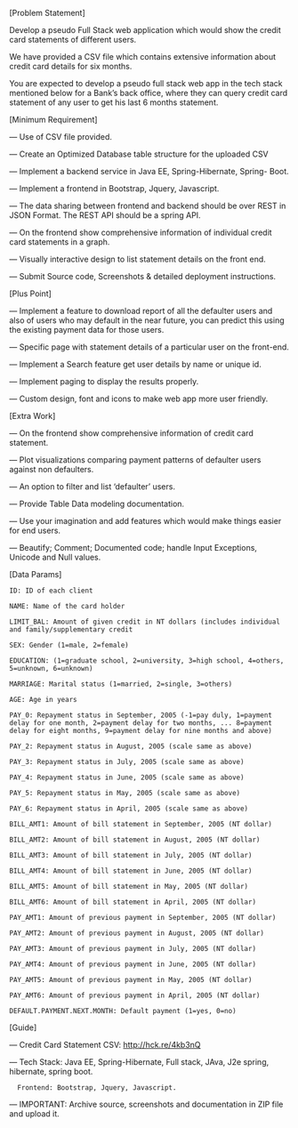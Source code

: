 [Problem Statement]

Develop a pseudo Full Stack web application which would show the credit card statements of different users.

We have provided a CSV file which contains extensive information about credit card details for six months.

You are expected to develop a pseudo full stack web app in the tech stack mentioned below for a Bank’s back office, where they can query credit card statement of any user to get his last 6 months statement.


[Minimum Requirement]

— Use of CSV file provided.

— Create an Optimized Database table structure for the uploaded CSV

— Implement a backend service in Java EE, Spring-Hibernate, Spring- Boot.

— Implement a frontend in Bootstrap, Jquery, Javascript.

— The data sharing between frontend and backend should be over REST in JSON Format. The REST API should be a spring API.

— On the frontend show comprehensive information of individual credit card statements in a graph.

— Visually interactive design to list​ statement details on the front end.

— Submit​ Source code, Screenshots & detailed deployment instructions.



[Plus Point]

— Implement a feature to download report of all the defaulter users and also of users who may default in the near future, you can predict this using the existing payment data for those users.

— Specific page with statement details of a particular user on the front-end.

— Implement a Search​ feature get user details by name or unique id.

— Implement paging ​to display the results properly.

— Custom design, font and icons to make web app more user ­friendly.


[Extra Work]

— On the frontend show comprehensive information of credit card statement.

— Plot visualizations comparing payment patterns of defaulter users against non defaulters.

— An option to filter and list ‘defaulter’ users​.

— Provide Table Data modeling documentation.

— Use your imagination and add features which would make things easier for end users.

— Beautify; Comment; Documented code; handle Input Exceptions, Unicode and Null values.



[Data Params]

    ID: ID of each client

    NAME: Name of the card holder

    LIMIT_BAL: Amount of given credit in NT dollars (includes individual and family/supplementary credit

    SEX: Gender (1=male, 2=female)

    EDUCATION: (1=graduate school, 2=university, 3=high school, 4=others, 5=unknown, 6=unknown)

    MARRIAGE: Marital status (1=married, 2=single, 3=others)

    AGE: Age in years

    PAY_0: Repayment status in September, 2005 (-1=pay duly, 1=payment delay for one month, 2=payment delay for two months, ... 8=payment delay for eight months, 9=payment delay for nine months and above)

    PAY_2: Repayment status in August, 2005 (scale same as above)

    PAY_3: Repayment status in July, 2005 (scale same as above)

    PAY_4: Repayment status in June, 2005 (scale same as above)

    PAY_5: Repayment status in May, 2005 (scale same as above)

    PAY_6: Repayment status in April, 2005 (scale same as above)

    BILL_AMT1: Amount of bill statement in September, 2005 (NT dollar)

    BILL_AMT2: Amount of bill statement in August, 2005 (NT dollar)

    BILL_AMT3: Amount of bill statement in July, 2005 (NT dollar)

    BILL_AMT4: Amount of bill statement in June, 2005 (NT dollar)

    BILL_AMT5: Amount of bill statement in May, 2005 (NT dollar)

    BILL_AMT6: Amount of bill statement in April, 2005 (NT dollar)

    PAY_AMT1: Amount of previous payment in September, 2005 (NT dollar)

    PAY_AMT2: Amount of previous payment in August, 2005 (NT dollar)

    PAY_AMT3: Amount of previous payment in July, 2005 (NT dollar)

    PAY_AMT4: Amount of previous payment in June, 2005 (NT dollar)

    PAY_AMT5: Amount of previous payment in May, 2005 (NT dollar)

    PAY_AMT6: Amount of previous payment in April, 2005 (NT dollar)

    DEFAULT.PAYMENT.NEXT.MONTH: Default payment (1=yes, 0=no)



[Guide]

— Credit Card Statement CSV: http://hck.re/4kb3nQ

— Tech Stack: Java EE, Spring-Hibernate, Full stack, JAva,  J2e spring, hibernate, spring boot.

      Frontend: Bootstrap, Jquery, Javascript.

— IMPORTANT: ​Archive source, screenshots and documentation in ZIP file and upload it.
